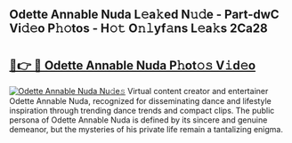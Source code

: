 ## Odette Annable Nuda L𝚎a𝚔ed N𝚞𝚍e - Part-dwC Vi𝚍𝚎o P𝚑𝚘tos - H𝚘𝚝 O𝚗𝚕yf𝚊ns L𝚎a𝚔s 2Ca28

# <h2><a href="http://kf7v3vr.oniu.top/?m=Odette+Annable+Nuda">🔗👉 🔴 Odette Annable Nuda P𝚑ot𝚘𝚜 V𝚒d𝚎o</a></h2>

[![Odette Annable Nuda Nu𝚍e𝚜](https://i.imgur.com/0qMVB7G.gif)](http://kf7v3vr.oniu.top/?m=Odette+Annable+Nuda)
Virtual content creator and entertainer Odette Annable Nuda, recognized for disseminating dance and lifestyle inspiration through trending dance trends and compact clips. The public persona of Odette Annable Nuda is defined by its sincere and genuine demeanor, but the mysteries of his private life remain a tantalizing enigma.  
